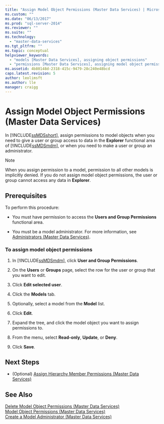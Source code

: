 ```yaml
---
title: "Assign Model Object Permissions (Master Data Services) | Microsoft Docs"
ms.custom: ""
ms.date: "06/13/2017"
ms.prod: "sql-server-2014"
ms.reviewer: ""
ms.suite: ""
ms.technology: 
  - "master-data-services"
ms.tgt_pltfrm: ""
ms.topic: conceptual
helpviewer_keywords: 
  - "models [Master Data Services], assigning object permissions"
  - "permissions [Master Data Services], assigning model object permissions"
ms.assetid: 4b80148d-2318-415c-9479-28c240e48bcd
caps.latest.revision: 5
author: leolimsft
ms.author: lle
manager: craigg
---
```

# Assign Model Object Permissions (Master Data Services)
  In [!INCLUDE[ssMDSshort](../includes/ssmdsshort-md.md)], assign permissions to model objects when you need to give a user or group access to data in the **Explorer** functional area of [!INCLUDE[ssMDSmdm](../includes/ssmdsmdm-md.md)], or when you need to make a user or group an administrator.  
  
> [!NOTE]  
>  When you assign permission to a model, permission to all other models is implicitly denied. If you do not assign model object permissions, the user or group cannot access any data in **Explorer**.  
  
## Prerequisites  
 To perform this procedure:  
  
-   You must have permission to access the **Users and Group Permissions** functional area.  
  
-   You must be a model administrator. For more information, see [Administrators &#40;Master Data Services&#41;](administrators-master-data-services.md).  
  
### To assign model object permissions  
  
1.  In [!INCLUDE[ssMDSmdm](../includes/ssmdsmdm-md.md)], click **User and Group Permissions**.  
  
2.  On the **Users** or **Groups** page, select the row for the user or group that you want to edit.  
  
3.  Click **Edit selected user**.  
  
4.  Click the **Models** tab.  
  
5.  Optionally, select a model from the **Model** list.  
  
6.  Click **Edit**.  
  
7.  Expand the tree, and click the model object you want to assign permissions to.  
  
8.  From the menu, select **Read-only**, **Update**, or **Deny**.  
  
9. Click **Save**.  
  
## Next Steps  
  
-   (Optional) [Assign Hierarchy Member Permissions &#40;Master Data Services&#41;](../../2014/master-data-services/assign-hierarchy-member-permissions-master-data-services.md)  
  
## See Also  
 [Delete Model Object Permissions &#40;Master Data Services&#41;](../../2014/master-data-services/delete-model-object-permissions-master-data-services.md)   
 [Model Object Permissions &#40;Master Data Services&#41;](../../2014/master-data-services/model-object-permissions-master-data-services.md)   
 [Create a Model Administrator &#40;Master Data Services&#41;](../../2014/master-data-services/create-a-model-administrator-master-data-services.md)  
  
  
